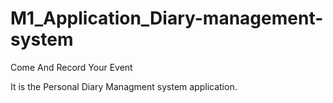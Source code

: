 # M1_Application_Diary-management-system

Come And Record Your Event

It is the Personal Diary Managment system application.


